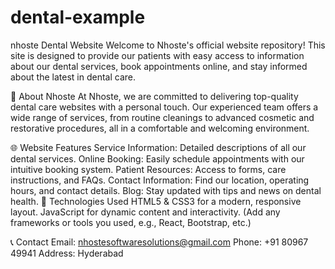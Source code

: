 # dental-example
nhoste Dental Website
Welcome to Nhoste's official website repository! This site is designed to provide our patients with easy access to information about our dental services, book appointments online, and stay informed about the latest in dental care.

🦷 About Nhoste
At Nhoste, we are committed to delivering top-quality dental care websites with a personal touch. Our experienced team offers a wide range of services, from routine cleanings to advanced cosmetic and restorative procedures, all in a comfortable and welcoming environment.

🌐 Website Features
Service Information: Detailed descriptions of all our dental services.
Online Booking: Easily schedule appointments with our intuitive booking system.
Patient Resources: Access to forms, care instructions, and FAQs.
Contact Information: Find our location, operating hours, and contact details.
Blog: Stay updated with tips and news on dental health.
🚀 Technologies Used
HTML5 & CSS3 for a modern, responsive layout.
JavaScript for dynamic content and interactivity.
(Add any frameworks or tools you used, e.g., React, Bootstrap, etc.)

📞 Contact
Email: nhostesoftwaresolutions@gmail.com
Phone: +91 80967 49941
Address: Hyderabad
